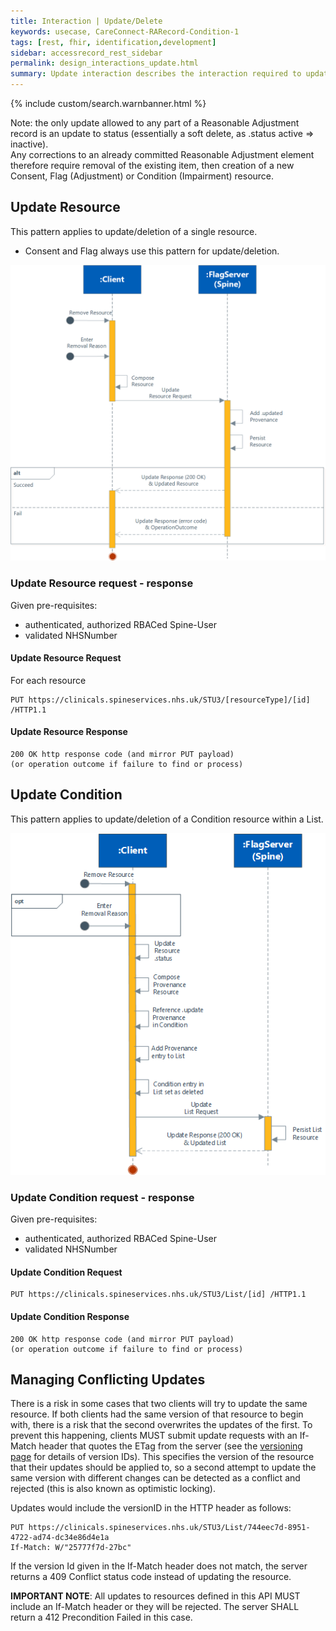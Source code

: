 ```yaml
---
title: Interaction | Update/Delete
keywords: usecase, CareConnect-RARecord-Condition-1
tags: [rest, fhir, identification,development]
sidebar: accessrecord_rest_sidebar
permalink: design_interactions_update.html
summary: Update interaction describes the interaction required to update List resources via the FHIR&reg; Reasonable Adjustments API. These are used to manage the Impairments recorded on a Reasonable Adjustment Flag.
---
```

{% include custom/search.warnbanner.html %}

Note: the only update allowed to any part of a Reasonable Adjustment record is an update to status (essentially a soft delete, as .status active => inactive).  
Any corrections to an already committed Reasonable Adjustment element therefore require removal of the existing item, then creation of a new Consent, Flag (Adjustment) or Condition (Impairment) resource.  


## Update Resource ##

This pattern applies to update/deletion of a single resource.
* Consent and Flag always use this pattern for update/deletion.

<img src="images/sequenceDiagrams/UpdateResource.png">

### Update Resource request - response ###

Given pre-requisites:
- authenticated, authorized RBACed Spine-User
- validated NHSNumber

#### Update Resource Request ####

For each resource 
```
PUT https://clinicals.spineservices.nhs.uk/STU3/[resourceType]/[id] /HTTP1.1
```

#### Update Resource Response ####

```
200 OK http response code (and mirror PUT payload)  
(or operation outcome if failure to find or process)
```

## Update Condition ##

This pattern applies to update/deletion of a Condition resource within a List.

<img src="images/sequenceDiagrams/UpdateListConditionRemove.png">

### Update Condition request - response ###

Given pre-requisites:
- authenticated, authorized RBACed Spine-User
- validated NHSNumber

#### Update Condition Request ####

```
PUT https://clinicals.spineservices.nhs.uk/STU3/List/[id] /HTTP1.1
```

#### Update Condition Response ####

```
200 OK http response code (and mirror PUT payload)  
(or operation outcome if failure to find or process)
```


## Managing Conflicting Updates ##

There is a risk in some cases that two clients will try to update the same resource. If both clients had the same version of that resource to begin with, there is a risk that the second overwrites the updates of the first. To prevent this happening, clients MUST submit update requests with an If-Match header that quotes the ETag from the server (see the [versioning page](explore_versioning.html) for details of version IDs). This specifies the version of the resource that their updates should be applied to, so a second attempt to update the same version with different changes can be detected as a conflict and rejected (this is also known as optimistic locking).

Updates would include the versionID in the HTTP header as follows:

```
PUT https://clinicals.spineservices.nhs.uk/STU3/List/744eec7d-8951-4722-ad74-dc34e86d4e1a
If-Match: W/"25777f7d-27bc"
```

If the version Id given in the If-Match header does not match, the server returns a 409 Conflict status code instead of updating the resource.

**IMPORTANT NOTE**: All updates to resources defined in this API MUST include an If-Match header or they will be rejected. The server SHALL return a 412 Precondition Failed in this case.
